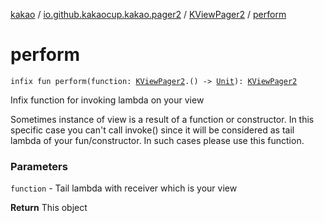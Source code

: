 [kakao](../../index.md) / [io.github.kakaocup.kakao.pager2](../index.md) / [KViewPager2](index.md) / [perform](./perform.md)

# perform

`infix fun perform(function: `[`KViewPager2`](index.md)`.() -> `[`Unit`](https://kotlinlang.org/api/latest/jvm/stdlib/kotlin/-unit/index.html)`): `[`KViewPager2`](index.md)

Infix function for invoking lambda on your view

Sometimes instance of view is a result of a function or constructor.
In this specific case you can't call invoke() since it will be considered as
tail lambda of your fun/constructor. In such cases please use this function.

### Parameters

`function` - Tail lambda with receiver which is your view

**Return**
This object

